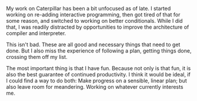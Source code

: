 My work on Caterpillar has been a bit unfocused as of late. I started working on
re-adding interactive programming, then got tired of that for some reason, and
switched to working on better conditionals. While I did that, I was readily
distracted by opportunities to improve the architecture of compiler and
interpreter.

This isn't bad. These are all good and necessary things that need to get done.
But I also miss the experience of following a plan, getting things done,
crossing them off my list.

The most important thing is that I have fun. Because not only is that fun, it is
also the best guarantee of continued productivity. I think it would be ideal, if
I could find a way to do both: Make progress on a sensible, linear plan; but
also leave room for meandering. Working on whatever currently interests me.
